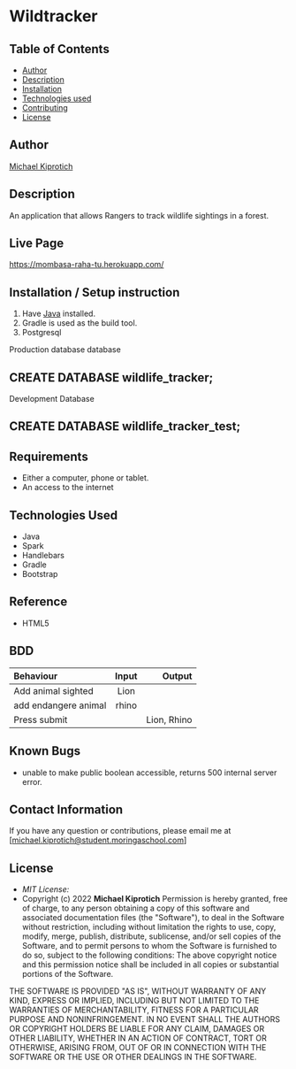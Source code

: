 # Wildtracker

## Table of Contents

- [Author](#author)
- [Description](#description)
- [Installation](#installation)
- [Technologies used](#technologies-used)
- [Contributing](#contributing)
- [License](#license)

## Author

[Michael Kiprotich](https://github.com/michael-kip)

## Description

An application that allows Rangers to track wildlife sightings in a forest.

## Live Page

https://mombasa-raha-tu.herokuapp.com/

## Installation / Setup instruction

1. Have [Java](https://sdkman.io/) installed.
2. Gradle is used as the build tool.
3. Postgresql

Production database database

## CREATE DATABASE wildlife_tracker;

Development Database

## CREATE DATABASE wildlife_tracker_test;

## Requirements

- Either a computer, phone or tablet.
- An access to the internet

## Technologies Used

- Java
- Spark
- Handlebars
- Gradle
- Bootstrap

## Reference

- HTML5

## BDD

| Behaviour            | Input |      Output |
| :------------------- | :---: | ----------: |
| Add animal sighted   | Lion  |             |
| add endangere animal | rhino |             |
| Press submit         |       | Lion, Rhino |

## Known Bugs

- unable to make public boolean accessible, returns 500 internal server error.

## Contact Information

If you have any question or contributions, please email me at [michael.kiprotich@student.moringaschool.com]

## License

- _MIT License:_
- Copyright (c) 2022 **Michael Kiprotich**
  Permission is hereby granted, free of charge, to any person obtaining a copy
  of this software and associated documentation files (the "Software"), to deal
  in the Software without restriction, including without limitation the rights
  to use, copy, modify, merge, publish, distribute, sublicense, and/or sell
  copies of the Software, and to permit persons to whom the Software is
  furnished to do so, subject to the following conditions:
  ​
  The above copyright notice and this permission notice shall be included in all
  copies or substantial portions of the Software.

THE SOFTWARE IS PROVIDED "AS IS", WITHOUT WARRANTY OF ANY KIND, EXPRESS OR
IMPLIED, INCLUDING BUT NOT LIMITED TO THE WARRANTIES OF MERCHANTABILITY,
FITNESS FOR A PARTICULAR PURPOSE AND NONINFRINGEMENT. IN NO EVENT SHALL THE
AUTHORS OR COPYRIGHT HOLDERS BE LIABLE FOR ANY CLAIM, DAMAGES OR OTHER
LIABILITY, WHETHER IN AN ACTION OF CONTRACT, TORT OR OTHERWISE, ARISING FROM,
OUT OF OR IN CONNECTION WITH THE SOFTWARE OR THE USE OR OTHER DEALINGS IN THE
SOFTWARE.
